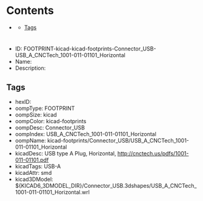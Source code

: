 



Contents
========

* [](#)
	* [Tags](#tags)

# 

- ID: FOOTPRINT-kicad-kicad-footprints-Connector_USB-USB_A_CNCTech_1001-011-01101_Horizontal
- Name: 
- Description: 

## Tags

- hexID: 
- oompType: FOOTPRINT
- oompSize: kicad
- oompColor: kicad-footprints
- oompDesc: Connector_USB
- oompIndex: USB_A_CNCTech_1001-011-01101_Horizontal
- oompName: kicad-footprints/Connector_USB/USB_A_CNCTech_1001-011-01101_Horizontal
- kicadDesc: USB type A Plug, Horizontal, http://cnctech.us/pdfs/1001-011-01101.pdf
- kicadTags: USB-A
- kicadAttr: smd
- kicad3DModel: ${KICAD6_3DMODEL_DIR}/Connector_USB.3dshapes/USB_A_CNCTech_1001-011-01101_Horizontal.wrl
